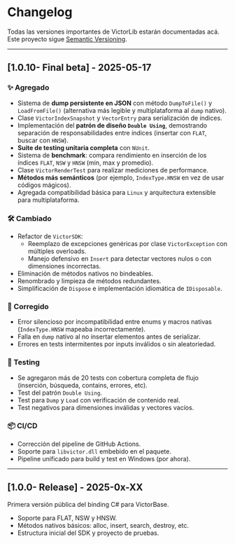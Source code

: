 # Changelog

Todas las versiones importantes de VictorLib estarán documentadas acá.  
Este proyecto sigue [Semantic Versioning](https://semver.org/lang/es/).

---

## [1.0.10- Final beta] - 2025-05-17

### ✨ Agregado

- Sistema de **dump persistente en JSON** con método `DumpToFile()` y `LoadFromFile()` (alternativa más legible y multiplataforma al `dump` nativo).
- Clase `VictorIndexSnapshot` y `VectorEntry` para serialización de índices.
- Implementación del **patrón de diseño `Double Using`**, demostrando separación de responsabilidades entre índices (insertar con `FLAT`, buscar con `HNSW`).
- **Suite de testing unitaria completa** con `NUnit`.
- Sistema de **benchmark**: compara rendimiento en inserción de los índices `FLAT`, `NSW` y `HNSW` (min, max y promedio).
- Clase `VictorRenderTest` para realizar mediciones de performance.
- **Métodos más semánticos** (por ejemplo, `IndexType.HNSW` en vez de usar códigos mágicos).
- Agregada compatibilidad básica para `Linux` y arquitectura extensible para multiplataforma.

### 🛠 Cambiado

- Refactor de `VictorSDK`:
  - Reemplazo de excepciones genéricas por clase `VictorException` con múltiples overloads.
  - Manejo defensivo en `Insert` para detectar vectores nulos o con dimensiones incorrectas.
- Eliminación de métodos nativos no bindeables.
- Renombrado y limpieza de métodos redundantes.
- Simplificación de `Dispose` e implementación idiomática de `IDisposable`.

### 🐛 Corregido

- Error silencioso por incompatibilidad entre enums y macros nativas (`IndexType.HNSW` mapeaba incorrectamente).
- Falla en `dump` nativo al no insertar elementos antes de serializar.
- Errores en tests intermitentes por inputs inválidos o sin aleatoriedad.

### 🧪 Testing

- Se agregaron más de 20 tests con cobertura completa de flujo (inserción, búsqueda, contains, errores, etc).
- Test del patrón `Double Using`.
- Test para `Dump` y `Load` con verificación de contenido real.
- Test negativos para dimensiones inválidas y vectores vacíos.

### 📦 CI/CD

- Corrección del pipeline de GitHub Actions.
- Soporte para `libvictor.dll` embebido en el paquete.
- Pipeline unificado para build y test en Windows (por ahora).

---

## [1.0.0- Release] - 2025-0x-XX

Primera versión pública del binding C# para VictorBase.

- Soporte para FLAT, NSW y HNSW.
- Métodos nativos básicos: alloc, insert, search, destroy, etc.
- Estructura inicial del SDK y proyecto de pruebas.
